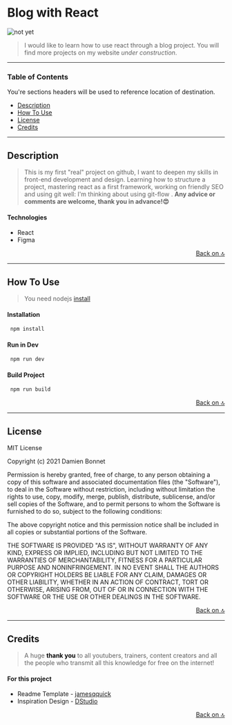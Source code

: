 # Blog with React
![not yet](project-image-url)
> I would like to learn how to use react through a blog project. You will find more projects on my website *under construction*.

---

### Table of Contents
You're sections headers will be used to reference location of destination.

- [Description](#description)
- [How To Use](#how-to-use)
- [License](#license)
- [Credits](#credits)

---

## Description

> This is my first "real" project on github, I want to deepen my skills in front-end development and design. Learning how to structure a project, mastering react as a first framework, working on friendly SEO and using git well: I'm thinking about using git-flow . **Any advice or comments are welcome, thank you in advance!😍**

#### Technologies

- React
- Figma

<div style="display:flex;justify-content:flex-end;">
<a href="#blog-with-react" style="text-align:right;">Back on 🔝</a>
</div>

---

## How To Use
> You need nodejs [install](https://nodejs.org/en/download/)
#### Installation
```bash
 npm install
```
#### Run in Dev
```bash
 npm run dev
```
#### Build Project
```bash
 npm run build
```

<div style="display:flex;justify-content:flex-end;">
<a href="#blog-with-react" style="text-align:right;">Back on 🔝</a>
</div>

---

## License

MIT License

Copyright (c) 2021 Damien Bonnet

Permission is hereby granted, free of charge, to any person obtaining a copy
of this software and associated documentation files (the "Software"), to deal
in the Software without restriction, including without limitation the rights
to use, copy, modify, merge, publish, distribute, sublicense, and/or sell
copies of the Software, and to permit persons to whom the Software is
furnished to do so, subject to the following conditions:

The above copyright notice and this permission notice shall be included in all
copies or substantial portions of the Software.

THE SOFTWARE IS PROVIDED "AS IS", WITHOUT WARRANTY OF ANY KIND, EXPRESS OR
IMPLIED, INCLUDING BUT NOT LIMITED TO THE WARRANTIES OF MERCHANTABILITY,
FITNESS FOR A PARTICULAR PURPOSE AND NONINFRINGEMENT. IN NO EVENT SHALL THE
AUTHORS OR COPYRIGHT HOLDERS BE LIABLE FOR ANY CLAIM, DAMAGES OR OTHER
LIABILITY, WHETHER IN AN ACTION OF CONTRACT, TORT OR OTHERWISE, ARISING FROM,
OUT OF OR IN CONNECTION WITH THE SOFTWARE OR THE USE OR OTHER DEALINGS IN THE
SOFTWARE.

<div style="display:flex;justify-content:flex-end;">
<a href="#blog-with-react" style="text-align:right;">Back on 🔝</a>
</div>

---

## Credits
> A huge <strong style="backgournd-color:#FABEA1;color:#060606;">thank you</strong> to all youtubers, trainers, content creators and all the people who transmit all this knowledge for free on the internet!

#### For this project

- Readme Template - [jamesqquick](https://github.com/jamesqquick/read-me-template)
- Inspiration Design - [DStudio](https://dribbble.com/D-studio)

<div style="display:flex;justify-content:flex-end;">
<a href="#blog-with-react" style="text-align:right;">Back on 🔝</a>
</div>